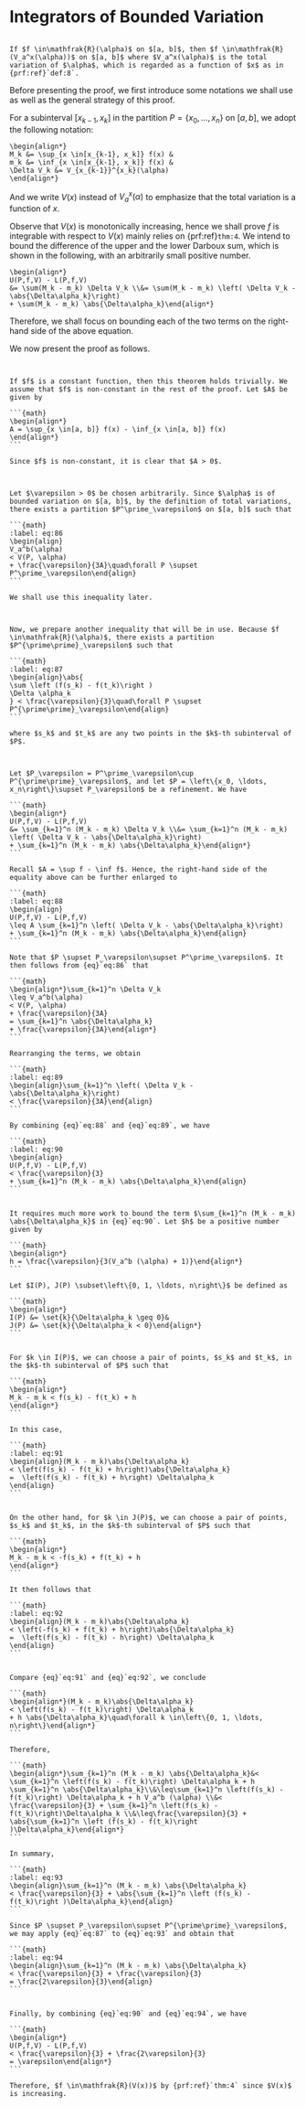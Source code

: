 # Integrators of Bounded Variation

````{prf:theorem}

If $f \in\mathfrak{R}(\alpha)$ on $[a, b]$, then $f \in\mathfrak{R}(V_a^x(\alpha))$ on $[a, b]$ where $V_a^x(\alpha)$ is the total variation of $\alpha$, which is regarded as a function of $x$ as in {prf:ref}`def:8`.

````


Before presenting the proof, we first introduce some notations we shall use as well as the general strategy of this proof.



For a subinterval $[x_{k-1}, x_k]$ in the partition $P = \left\{ x_0, \ldots, x_n \right\}$ on $[a, b]$, we adopt the following notation:

```{math}
\begin{align*}
M_k &= \sup_{x \in[x_{k-1}, x_k]} f(x) &
m_k &= \inf_{x \in[x_{k-1}, x_k]} f(x) & 
\Delta V_k &= V_{x_{k-1}}^{x_k}(\alpha)
\end{align*}
```

And we write $V(x)$ instead of $V_a^x(\alpha)$ to emphasize that the total variation is a function of $x$.



Observe that $V(x)$ is monotonically increasing, hence we shall prove $f$ is integrable with respect to $V(x)$ mainly relies on {prf:ref}`thm:4`. We intend to bound the difference of the upper and the lower Darboux sum, which is shown in the following, with an arbitrarily small positive number.

```{math}
\begin{align*}
U(P,f,V) - L(P,f,V)
&= \sum(M_k - m_k) \Delta V_k \\&= \sum(M_k - m_k) \left( \Delta V_k - \abs{\Delta\alpha_k}\right)
+ \sum(M_k - m_k) \abs{\Delta\alpha_k}\end{align*}
```

Therefore, we shall focus on bounding each of the two terms on the right-hand side of the above equation.



We now present the proof as follows.


````{prf:proof}


If $f$ is a constant function, then this theorem holds trivially. We assume that $f$ is non-constant in the rest of the proof. Let $A$ be given by 

```{math}
\begin{align*}
A = \sup_{x \in[a, b]} f(x) - \inf_{x \in[a, b]} f(x)
\end{align*}
```

Since $f$ is non-constant, it is clear that $A > 0$.



Let $\varepsilon > 0$ be chosen arbitrarily. Since $\alpha$ is of bounded variation on $[a, b]$, by the definition of total variations, there exists a partition $P^\prime_\varepsilon$ on $[a, b]$ such that 

```{math}
:label: eq:86
\begin{align}
V_a^b(\alpha) 
< V(P, \alpha)
+ \frac{\varepsilon}{3A}\quad\forall P \supset P^\prime_\varepsilon\end{align}
```

We shall use this inequality later.



Now, we prepare another inequality that will be in use. Because $f \in\mathfrak{R}(\alpha)$, there exists a partition $P^{\prime\prime}_\varepsilon$ such that

```{math}
:label: eq:87
\begin{align}\abs{
\sum \left (f(s_k) - f(t_k)\right ) 
\Delta \alpha_k
} < \frac{\varepsilon}{3}\quad\forall P \supset P^{\prime\prime}_\varepsilon\end{align}
```

where $s_k$ and $t_k$ are any two points in the $k$-th subinterval of $P$.



Let $P_\varepsilon = P^\prime_\varepsilon\cup P^{\prime\prime}_\varepsilon$, and let $P = \left\{x_0, \ldots, x_n\right\}\supset P_\varepsilon$ be a refinement. We have 

```{math}
\begin{align*}
U(P,f,V) - L(P,f,V)
&= \sum_{k=1}^n (M_k - m_k) \Delta V_k \\&= \sum_{k=1}^n (M_k - m_k) \left( \Delta V_k - \abs{\Delta\alpha_k}\right)
+ \sum_{k=1}^n (M_k - m_k) \abs{\Delta\alpha_k}\end{align*}
```

Recall $A = \sup f - \inf f$. Hence, the right-hand side of the equality above can be further enlarged to

```{math}
:label: eq:88
\begin{align}
U(P,f,V) - L(P,f,V)
\leq A \sum_{k=1}^n \left( \Delta V_k - \abs{\Delta\alpha_k}\right)
+ \sum_{k=1}^n (M_k - m_k) \abs{\Delta\alpha_k}\end{align}
```

Note that $P \supset P_\varepsilon\supset P^\prime_\varepsilon$. It then follows from {eq}`eq:86` that 

```{math}
\begin{align*}\sum_{k=1}^n \Delta V_k
\leq V_a^b(\alpha) 
< V(P, \alpha)
+ \frac{\varepsilon}{3A}
= \sum_{k=1}^n \abs{\Delta\alpha_k}
+ \frac{\varepsilon}{3A}\end{align*}
```

Rearranging the terms, we obtain 

```{math}
:label: eq:89
\begin{align}\sum_{k=1}^n \left( \Delta V_k - \abs{\Delta\alpha_k}\right)
< \frac{\varepsilon}{3A}\end{align}
```

By combining {eq}`eq:88` and {eq}`eq:89`, we have 

```{math}
:label: eq:90
\begin{align}
U(P,f,V) - L(P,f,V)
< \frac{\varepsilon}{3}
+ \sum_{k=1}^n (M_k - m_k) \abs{\Delta\alpha_k}\end{align}
```


It requires much more work to bound the term $\sum_{k=1}^n (M_k - m_k) \abs{\Delta\alpha_k}$ in {eq}`eq:90`. Let $h$ be a positive number given by 

```{math}
\begin{align*}
h = \frac{\varepsilon}{3(V_a^b (\alpha) + 1)}\end{align*}
```

Let $I(P), J(P) \subset\left\{0, 1, \ldots, n\right\}$ be defined as 

```{math}
\begin{align*}
I(P) &= \set{k}{\Delta\alpha_k \geq 0}& 
J(P) &= \set{k}{\Delta\alpha_k < 0}\end{align*}
```


For $k \in I(P)$, we can choose a pair of points, $s_k$ and $t_k$, in the $k$-th subinterval of $P$ such that 

```{math}
\begin{align*}
M_k - m_k < f(s_k) - f(t_k) + h
\end{align*}
```

In this case, 

```{math}
:label: eq:91
\begin{align}(M_k - m_k)\abs{\Delta\alpha_k}
< \left(f(s_k) - f(t_k) + h\right)\abs{\Delta\alpha_k}
=  \left(f(s_k) - f(t_k) + h\right) \Delta\alpha_k
\end{align}
```


On the other hand, for $k \in J(P)$, we can choose a pair of points, $s_k$ and $t_k$, in the $k$-th subinterval of $P$ such that 

```{math}
\begin{align*}
M_k - m_k < -f(s_k) + f(t_k) + h
\end{align*}
```

It then follows that

```{math}
:label: eq:92
\begin{align}(M_k - m_k)\abs{\Delta\alpha_k}
< \left(-f(s_k) + f(t_k) + h\right)\abs{\Delta\alpha_k}
=  \left(f(s_k) - f(t_k) - h\right) \Delta\alpha_k
\end{align}
```


Compare {eq}`eq:91` and {eq}`eq:92`, we conclude

```{math}
\begin{align*}(M_k - m_k)\abs{\Delta\alpha_k}
< \left(f(s_k) - f(t_k)\right) \Delta\alpha_k
+ h \abs{\Delta\alpha_k}\quad\forall k \in\left\{0, 1, \ldots, n\right\}\end{align*}
```

Therefore, 

```{math}
\begin{align*}\sum_{k=1}^n (M_k - m_k) \abs{\Delta\alpha_k}&< \sum_{k=1}^n \left(f(s_k) - f(t_k)\right) \Delta\alpha_k + h \sum_{k=1}^n \abs{\Delta\alpha_k}\\&\leq\sum_{k=1}^n \left(f(s_k) - f(t_k)\right) \Delta\alpha_k + h V_a^b (\alpha) \\&< \frac{\varepsilon}{3} + \sum_{k=1}^n \left(f(s_k) - f(t_k)\right)\Delta\alpha_k \\&\leq\frac{\varepsilon}{3} + \abs{\sum_{k=1}^n \left (f(s_k) - f(t_k)\right )\Delta\alpha_k}\end{align*}
```

In summary,

```{math}
:label: eq:93
\begin{align}\sum_{k=1}^n (M_k - m_k) \abs{\Delta\alpha_k}
< \frac{\varepsilon}{3} + \abs{\sum_{k=1}^n \left (f(s_k) - f(t_k)\right )\Delta\alpha_k}\end{align}
```

Since $P \supset P_\varepsilon\supset P^{\prime\prime}_\varepsilon$, we may apply {eq}`eq:87` to {eq}`eq:93` and obtain that 

```{math}
:label: eq:94
\begin{align}\sum_{k=1}^n (M_k - m_k) \abs{\Delta\alpha_k}
< \frac{\varepsilon}{3} + \frac{\varepsilon}{3}
= \frac{2\varepsilon}{3}\end{align}
```


Finally, by combining {eq}`eq:90` and {eq}`eq:94`, we have 

```{math}
\begin{align*}
U(P,f,V) - L(P,f,V)
< \frac{\varepsilon}{3} + \frac{2\varepsilon}{3}
= \varepsilon\end{align*}
```

Therefore, $f \in\mathfrak{R}(V(x))$ by {prf:ref}`thm:4` since $V(x)$ is increasing.

````

